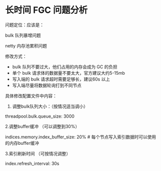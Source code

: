 # 长时间 FGC 问题分析

问题定位：应该是：

bulk 队列暴增问题

netty 内存池累积问题

修改方式：

- bulk 队列不要过大，他们占用的内存会成为 GC 的负担
- 单个 bulk 请求体的数据量不要太大，官方建议大约5-15mb
- 写入端的 bulk 请求超时需要足够长，建议60s 以上
- 写入端尽量将数据轮询打到不同节点

具体修改配置文件中内容：

1. 调整bulk队列大小：（按情况适当调小）

threadpool.bulk.queue_size: 3000  

  2.调整buffer缓冲 （可以调整到30%）

indices.memory.index_buffer_size: 20%                   # 每个节点写入索引数据时可以使用的内存buffer缓冲

3.索引刷新时间  （可按情况调整）

index.refresh_interval: 30s    